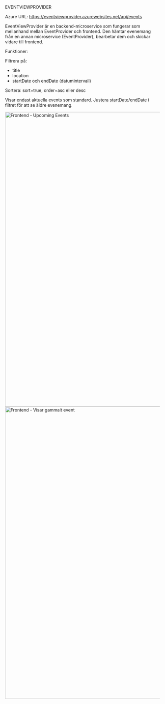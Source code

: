 EVENTVIEWPROVIDER

Azure URL: https://eventviewprovider.azurewebsites.net/api/events

EventViewProvider är en backend-microservice som fungerar som mellanhand mellan EventProvider och frontend. 
Den hämtar evenemang från en annan microservice (EventProvider), bearbetar dem och skickar vidare till frontend. 

Funktioner:

Filtrera på: 
* title
* location
* startDate och endDate (datumintervall)

Sortera: sort=true, order=asc eller desc

Visar endast aktuella events som standard. Justera startDate/endDate i filtret för att se äldre evenemang.

<img width="959" alt="Frontend - Upcoming Events" src="https://github.com/user-attachments/assets/09909467-4a31-4502-902f-f393b777732e" />

<img width="951" alt="Frontend - Visar gammalt event" src="https://github.com/user-attachments/assets/fa5c0d56-84d3-4930-83c7-633ebe03236d" />


